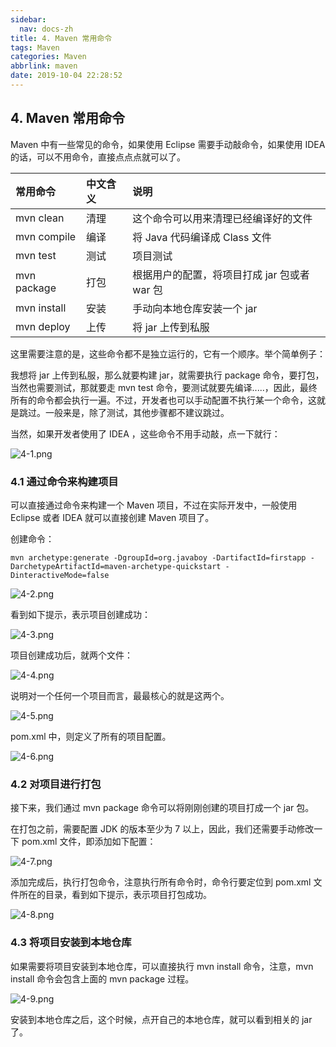 ```yaml
---
sidebar:
  nav: docs-zh
title: 4. Maven 常用命令
tags: Maven
categories: Maven
abbrlink: maven
date: 2019-10-04 22:28:52
---
```


## 4. Maven 常用命令

Maven 中有一些常见的命令，如果使用  Eclipse 需要手动敲命令，如果使用 IDEA 的话，可以不用命令，直接点点点就可以了。

<!--more-->

|常用命令|中文含义|说明|
|:---|:---|:---|
|mvn clean|清理|这个命令可以用来清理已经编译好的文件|
|mvn compile|编译|将 Java 代码编译成 Class 文件|
|mvn test|测试|项目测试|
|mvn package|打包|根据用户的配置，将项目打成 jar 包或者 war 包|
|mvn install|安装|手动向本地仓库安装一个 jar|
|mvn deploy|上传|将 jar 上传到私服|

这里需要注意的是，这些命令都不是独立运行的，它有一个顺序。举个简单例子：

我想将 jar 上传到私服，那么就要构建 jar，就需要执行 package 命令，要打包，当然也需要测试，那就要走 mvn test 命令，要测试就要先编译.....，因此，最终所有的命令都会执行一遍。不过，开发者也可以手动配置不执行某一个命令，这就是跳过。一般来是，除了测试，其他步骤都不建议跳过。

当然，如果开发者使用了 IDEA ，这些命令不用手动敲，点一下就行：

![](http://maven.springboot.org/assets/images/img/4-1.png "4-1.png")

### 4.1 通过命令来构建项目

可以直接通过命令来构建一个 Maven 项目，不过在实际开发中，一般使用 Eclipse 或者 IDEA 就可以直接创建 Maven 项目了。

创建命令：

```
mvn archetype:generate -DgroupId=org.javaboy -DartifactId=firstapp -DarchetypeArtifactId=maven-archetype-quickstart -DinteractiveMode=false
```

![](http://maven.springboot.org/assets/images/img/4-2.png "4-2.png")

看到如下提示，表示项目创建成功：

![](http://maven.springboot.org/assets/images/img/4-3.png "4-3.png")

项目创建成功后，就两个文件：

![](http://maven.springboot.org/assets/images/img/4-4.png "4-4.png")

说明对一个任何一个项目而言，最最核心的就是这两个。

![](http://maven.springboot.org/assets/images/img/4-5.png "4-5.png")

pom.xml 中，则定义了所有的项目配置。

![](http://maven.springboot.org/assets/images/img/4-6.png "4-6.png")

### 4.2 对项目进行打包

接下来，我们通过 mvn package 命令可以将刚刚创建的项目打成一个 jar 包。

在打包之前，需要配置 JDK 的版本至少为 7 以上，因此，我们还需要手动修改一下 pom.xml 文件，即添加如下配置：

![](http://maven.springboot.org/assets/images/img/4-7.png "4-7.png")

添加完成后，执行打包命令，注意执行所有命令时，命令行要定位到 pom.xml 文件所在的目录，看到如下提示，表示项目打包成功。

![](http://maven.springboot.org/assets/images/img/4-8.png "4-8.png")

### 4.3 将项目安装到本地仓库

如果需要将项目安装到本地仓库，可以直接执行 mvn install 命令，注意，mvn install 命令会包含上面的 mvn package 过程。

![](http://maven.springboot.org/assets/images/img/4-9.png "4-9.png")

安装到本地仓库之后，这个时候，点开自己的本地仓库，就可以看到相关的 jar 了。